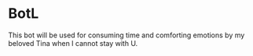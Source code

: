 # BotL
This bot will be used for consuming time and comforting emotions by my beloved Tina when I cannot stay with U.
